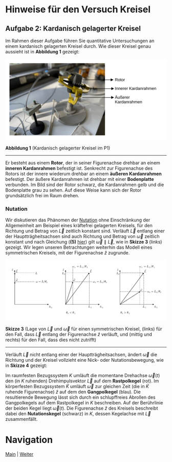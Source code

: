 # Hinweise für den Versuch Kreisel

## Aufgabe 2: Kardanisch gelagerter Kreisel

Im Rahmen dieser Aufgabe führen Sie quantitative Untersuchungen an einem kardanisch gelagerten Kreisel durch. Wie dieser Kreisel genau aussieht ist in **Abbildung 1** gezeigt:   

<img src="../figures/KardanischerKreiselSkizze.png" width="900" style="zoom:100%;" />

**Abbildung 1** (Kardanisch gelagerter Kreisel im P1)

---

Er besteht aus einem **Rotor**, der in seiner Figurenachse drehbar an einem **inneren Kardanrahmen** befestigt ist. Senkrecht zur Figurenachse des Rotors ist der innere wiederum drehbar an einem **äußeren Kardanrahmen** befestigt. Der äußere Kardanrahmen ist drehbar mit einer **Bodenplatte** verbunden. Im Bild sind der Rotor schwarz, die Kardanrahmen gelb und die Bodenplatte grau zu sehen. Auf diese Weise kann sich der Rotor grundsätzlich frei im Raum drehen. 

### Nutation

Wir diskutieren das Phänomen der [Nutation](https://de.wikipedia.org/wiki/Nutation_(Physik)) ohne Einschränkung der Allgemeinheit am Beispiel eines kräftefrei gelagerten Kreisels, für den Richtung und Betrag von $\vec{L}$ zeitlich konstant sind. Verläuft $\vec{L}$ entlang einer der Hauptträgheitsachsen sind auch Richtung und Betrag von $\vec{\omega}$ zeitlich konstant und nach Gleichung (**(5)** [hier](https://gitlab.kit.edu/kit/etp-lehre/p1-praktikum/students/-/tree/main/Kreisel/doc/Hinweise-Aufgabe-1.md)) gilt $\vec{\omega}\parallel\vec{L}$, wie in **Skizze 3** (links) gezeigt. Wir legen unseren Betrachtungen weiterhin das Modell eines symmetrischen Kreisels, mit der Figurenachse $\hat{z}$ zugrunde.

<img src="../figures/FreieAchsen.png" width="900" style="zoom:100%;" />

**Skizze 3** (Lage von $\vec{L}$ und $\vec{\omega}$ für einen symmetrischen Kreisel, (links) für den Fall, dass $\vec{L}$ entlang der Figurenachse $\hat{z}$ verläuft, und (mittig und rechts) für den Fall, dass dies nicht zutrifft)

---

Verläuft $\vec{L}$ nicht entlang einer der Hauptträgheitsachsen, ändert $\vec{\omega}$ die Richtung und der Kreisel vollzieht eine Nick- oder Nutationsbewegung, wie in **Skizze 4** gezeigt:

Im raumfesten Bezugssystem $K$ umläuft die momentane Drehachse $\vec{\omega}(t)$ den (in $K$ ruhenden) Drehimpulsvektor $\vec{L}$ auf dem **Rastpolkegel** (rot). Im körperfesten Bezugssystem $\widetilde{K}$ umläuft $\vec{\omega}$ zur gleichen Zeit (die in $\widetilde{K}$ ruhende Figurenachse) $\hat{z}$ auf dem den **Gangpolkegel** (blau). Die resultierende Bewegung lässt sich durch ein schlupffreies Abrollen des Gangpolkegels auf dem Rastpolkegel in $K$ beschreiben. Auf der Berührlinie der beiden Kegel liegt $\vec{\omega}(t)$. Die Figurenachse $\hat{z}$ des Kreisels beschreibt dabei den **Nutationskegel** (schwarz) in $K$, dessen Kegelachse mit $\vec{L}$ zusammenfällt.  

# Navigation

[Main](https://gitlab.kit.edu/kit/etp-lehre/p1-praktikum/students/-/tree/main/Kreisel) | [Weiter](https://gitlab.kit.edu/kit/etp-lehre/p1-praktikum/students/-/blob/main/Kreisel/doc/Hinweise-Aufgabe-2-a.md)

